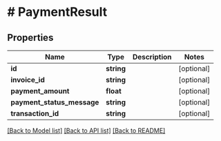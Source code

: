 # # PaymentResult

## Properties

Name | Type | Description | Notes
------------ | ------------- | ------------- | -------------
**id** | **string** |  | [optional]
**invoice_id** | **string** |  | [optional]
**payment_amount** | **float** |  | [optional]
**payment_status_message** | **string** |  | [optional]
**transaction_id** | **string** |  | [optional]

[[Back to Model list]](../../README.md#models) [[Back to API list]](../../README.md#endpoints) [[Back to README]](../../README.md)

